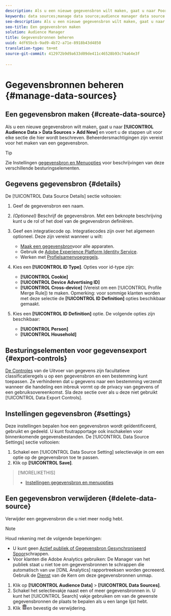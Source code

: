 ```yaml
---
description: Als u een nieuwe gegevensbron wilt maken, gaat u naar Poortgegevens > Gegevensbronnen > Nieuwe toevoegen en voert u de stappen voor elke hier beschreven sectie in. Beheerdersmachtigingen zijn vereist voor het maken van een gegevensbron.
keywords: data sources;manage data source;audience manager data source
seo-description: Als u een nieuwe gegevensbron wilt maken, gaat u naar Poortgegevens > Gegevensbronnen > Nieuwe toevoegen en voert u de stappen voor elke hier beschreven sectie in. Beheerdersmachtigingen zijn vereist voor het maken van een gegevensbron.
seo-title: Een gegevensbron maken
solution: Audience Manager
title: Gegevensbronnen beheren
uuid: 4df65bcb-9ad9-4b72-a71e-8918b43d4850
translation-type: tm+mt
source-git-commit: 412972b9d9a633d09de411c46528b93c74a64e3f

---
```



# Gegevensbronnen beheren {#manage-data-sources}

## Een gegevensbron maken {#create-data-source}

Als u een nieuwe gegevensbron wilt maken, gaat u naar **[!UICONTROL Audience Data > Data Sources > Add New]** en voert u de stappen uit voor elke sectie die hier wordt beschreven. Beheerdersmachtigingen zijn vereist voor het maken van een gegevensbron.

<!-- create-datasource.xml -->

>[!TIP]
>
>Zie Instellingen [gegevensbron en Menuopties](../features/datasources-list-and-settings.md#settings-menu-options) voor beschrijvingen van deze verschillende besturingselementen.

## Gegevens gegevensbron {#details}

De [!UICONTROL Data Source Details] sectie voltooien:

1. Geef de gegevensbron een naam.
1. *(Optioneel)* Beschrijf de gegevensbron. Met een beknopte beschrijving kunt u de rol of het doel van de gegevensbron definiëren.
1. Geef een integratiecode op. Integratiecodes zijn over het algemeen optioneel. Deze zijn vereist wanneer u wilt:

   * [Maak een gegevensbron](../features/profile-merge-rules/merge-rules-start.md#create-data-source)voor alle apparaten.
   * Gebruik de [Adobe Experience Platform Identity Service](https://docs.adobe.com/content/help/en/id-service/using/home.html).
   * Werken met [Profielsamenvoegregels](../features/profile-merge-rules/merge-rules-start.md).

1. Kies een **[!UICONTROL ID Type]**. Opties voor id-type zijn:

   * **[!UICONTROL Cookie]**
   * **[!UICONTROL Device Advertising ID]**
   * **[!UICONTROL Cross-device]** (Vereist om een [!UICONTROL Profile Merge Rule]) te maken. Opmerking: voor sommige klanten worden met deze selectie de **[!UICONTROL ID Definition]** opties beschikbaar gemaakt.

1. Kies een **[!UICONTROL ID Definition]** optie. De volgende opties zijn beschikbaar:

   * **[!UICONTROL Person]**
   * **[!UICONTROL Household]**

## Besturingselementen voor gegevensexport {#export-controls}

[De Controles](../features/data-export-controls.md) van de Uitvoer van gegevens zijn facultatieve classificatieregels u op een gegevensbron en een bestemming kunt toepassen. Ze verhinderen dat u gegevens naar een bestemming verzendt wanneer die handeling een inbreuk vormt op de privacy van gegevens of een gebruiksovereenkomst. Sla deze sectie over als u deze niet gebruikt [!UICONTROL Data Export Controls].

## Instellingen gegevensbron {#settings}

Deze instellingen bepalen hoe een gegevensbron wordt geïdentificeerd, gebruikt en gedeeld. U kunt foutrapportage ook inschakelen voor binnenkomende gegevensbestanden. De [!UICONTROL Data Source Settings] sectie voltooien:

1. Schakel een [!UICONTROL Data Source Setting] selectievakje in om een optie op de gegevensbron toe te passen.
2. Klik op **[!UICONTROL Save]**.

>[!MORELIKETHIS]
>
>* [Instellingen gegevensbron en menuopties](../features/datasources-list-and-settings.md#settings-menu-options)


## Een gegevensbron verwijderen {#delete-data-source}

<!-- t_datasource_delete.xml -->

Verwijder een gegevensbron die u niet meer nodig hebt.

>[!NOTE]
>
>Houd rekening met de volgende beperkingen:
>
>* U kunt geen [Actief publiek of Gegevensbron Gesynchroniseerd Spoor](../features/traits/client-activity-synced-audience-traits.md)schrappen.
>* Voor klanten die Adobe Analytics gebruiken: De Manager van het publiek staat u niet toe om gegevensbronnen te schrappen die automatisch van uw [!DNL Analytics] rapportreeksen worden gecreeerd. Gebruik de [Dienst](https://docs.adobe.com/content/help/en/core-services/interface/about-core-services/core-services-landing.html) van de Kern om deze gegevensbronnen unmap.


1. Klik op **[!UICONTROL Audience Data]** > **[!UICONTROL Data Sources]**.
1. Schakel het selectievakje naast een of meer gegevensbronnen in.
U kunt het [!UICONTROL Search] vakje gebruiken om van de gewenste gegevensbronnen de plaats te bepalen als u een lange lijst hebt.
1. Klik ![](assets/icon_trash.png)en bevestig de verwijdering.